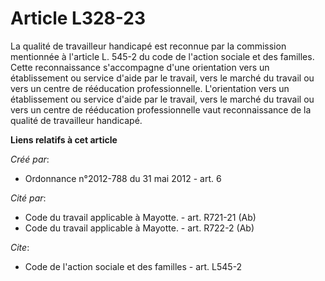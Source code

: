 # Article L328-23

La qualité de travailleur handicapé est reconnue par la commission mentionnée à l'article L. 545-2 du code de l'action
sociale et des familles. Cette reconnaissance s'accompagne d'une orientation vers un établissement ou service d'aide par le
travail, vers le marché du travail ou vers un centre de rééducation professionnelle. L'orientation vers un établissement ou
service d'aide par le travail, vers le marché du travail ou vers un centre de rééducation professionnelle vaut reconnaissance
de la qualité de travailleur handicapé.

**Liens relatifs à cet article**

_Créé par_:

  - Ordonnance n°2012-788 du 31 mai 2012 - art. 6

_Cité par_:

  - Code du travail applicable à Mayotte. - art. R721-21 (Ab)
  - Code du travail applicable à Mayotte. - art. R722-2 (Ab)

_Cite_:

  - Code de l'action sociale et des familles - art. L545-2
